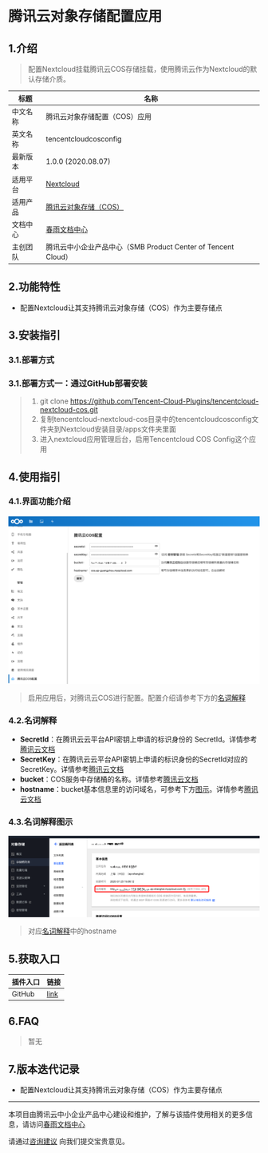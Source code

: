 # 腾讯云对象存储配置应用

## 1.介绍
> 配置Nextcloud挂载腾讯云COS存储挂载，使用腾讯云作为Nextcloud的默认存储介质。

| 标题       | 名称                                                         |
| ---------- | ------------------------------------------------------------ |
| 中文名称   | 腾讯云对象存储配置（COS）应用                                |
| 英文名称   | tencentcloudcosconfig                                        |
| 最新版本   | 1.0.0 (2020.08.07)                                           |
| 适用平台   | [Nextcloud](https://nextcloud.com/)                          |
| 适用产品   | [腾讯云对象存储（COS）](https://cloud.tencent.com/product/cos) |
| 文档中心   | [春雨文档中心](https://openapp.qq.com/docs/) |
| 主创团队   | 腾讯云中小企业产品中心（SMB Product Center of Tencent Cloud） |

## 2.功能特性

- 配置Nextcloud让其支持腾讯云对象存储（COS）作为主要存储点

## 3.安装指引

### 3.1.部署方式

### 3.1.部署方式一：通过GitHub部署安装

> 1. git clone https://github.com/Tencent-Cloud-Plugins/tencentcloud-nextcloud-cos.git
> 2. 复制tencentcloud-nextcloud-cos目录中的tencentcloudcosconfig文件夹到Nextcloud安装目录/apps文件夹里面
> 3. 进入nextcloud应用管理后台，启用Tencentcloud COS Config这个应用


## 4.使用指引

### 4.1.界面功能介绍
![](./images/cos1.png)
> 启用应用后，对腾讯云COS进行配置。配置介绍请参考下方的[名词解释](#_4-2-名词解释)

### 4.2.名词解释

- **SecretId**：在腾讯云云平台API密钥上申请的标识身份的 SecretId。详情参考[腾讯云文档](https://cloud.tencent.com/document/product)
- **SecretKey**：在腾讯云云平台API密钥上申请的标识身份的SecretId对应的SecretKey。详情参考[腾讯云文档](https://cloud.tencent.com/document/product)
- **bucket**：COS服务中存储桶的名称。详情参考[腾讯云文档](https://cloud.tencent.com/document/product/436/41153)
- **hostname**：bucket基本信息里的访问域名，可参考下方[图示](#_4-3-名词解释图示)。详情参考[腾讯云文档](https://cloud.tencent.com/document/product/436/6224)

### 4.3.名词解释图示
![](./images/cos2.png)
> 对应[名词解释](#_4-2-名词解释)中的hostname

## 5.获取入口

| 插件入口          | 链接                                                         |
| ----------------- | ------------------------------------------------------------ |
| GitHub            | [link](https://github.com/Tencent-Cloud-Plugins/tencentcloud-nextcloud-cos)    |


## 6.FAQ

> 暂无


## 7.版本迭代记录

- 配置Nextcloud让其支持腾讯云对象存储（COS）作为主要存储点

---
本项目由腾讯云中小企业产品中心建设和维护，了解与该插件使用相关的更多信息，请访问[春雨文档中心](https://openapp.qq.com/docs/) 

请通过[咨询建议](https://support.qq.com/products/164613) 向我们提交宝贵意见。
